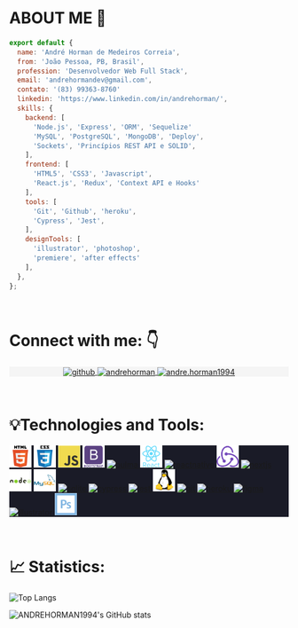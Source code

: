<link rel="stylesheet" type="text/css" href="./style.css">

# ABOUT ME 👋

```javascript
export default {
  name: 'André Horman de Medeiros Correia',
  from: 'João Pessoa, PB, Brasil',
  profession: 'Desenvolvedor Web Full Stack',
  email: 'andrehormandev@gmail.com',
  contato: '(83) 99363-8760'
  linkedin: 'https://www.linkedin.com/in/andrehorman/',
  skills: {
    backend: [
      'Node.js', 'Express', 'ORM', 'Sequelize'
      'MySQL', 'PostgreSQL', 'MongoDB', 'Deploy',
      'Sockets', 'Princípios REST API e SOLID',
    ],
    frontend: [
      'HTML5', 'CSS3', 'Javascript',
      'React.js', 'Redux', 'Context API e Hooks'
    ],
    tools: [
      'Git', 'Github', 'heroku',
      'Cypress', 'Jest',
    ],
    designTools: [
      'illustrator', 'photoshop',
      'premiere', 'after effects'
    ],
  },
};
```

<br/>

# Connect with me: 👇

<section>
  <p
    align="center"
    style="background-color:#f5f5f5"
    class="connection-container">
    <a
      href="https://github.com/ANDREHORMAN1994"
      target="_blank"
    >
      <img
        align="center"
        src="https://image.flaticon.com/icons/png/512/25/25231.png"
        alt="github"
        height="50"
        width="50"
      />
    </a>
    <a
      href="https://www.linkedin.com/in/andrehorman/" target="_blank"
    >
      <img
        align="center"
        src="https://cdn.jsdelivr.net/npm/simple-icons@3.0.1/icons/linkedin.svg"
        alt="andrehorman"
        height="45"
        width="50"
      />
    </a>
    <a
      href="mailto:andrehormandev@gmail.com"
      target="_blank"
    >
      <img
        align="center"
        src="https://image.flaticon.com/icons/svg/95/95627.svg"
        alt="andre.horman1994"
        height="48"
        width="50"
      />
    </a>
  </p>
</section>
<br/>

# 💡Technologies and Tools:

<section style="background-color:#1A1B27">
  <div class="technologies-container">
    <p align="left">
      <a href="https://www.w3.org/html/" target="_blank">
        <img src="https://raw.githubusercontent.com/devicons/devicon/master/icons/html5/html5-original-wordmark.svg" alt="html5" width="40" height="40"/>
      </a>
      <a href="https://www.w3schools.com/css/" target="_blank">
        <img src="https://raw.githubusercontent.com/devicons/devicon/master/icons/css3/css3-original-wordmark.svg" alt="css3" width="40" height="40"/>
      </a>
      <a href="https://developer.mozilla.org/en-US/docs/Web/JavaScript" target="_blank">
        <img src="https://raw.githubusercontent.com/devicons/devicon/master/icons/javascript/javascript-original.svg" alt="javascript" width="40" height="40"/>
      </a>
      <a href="https://getbootstrap.com" target="_blank">
        <img src="https://raw.githubusercontent.com/devicons/devicon/master/icons/bootstrap/bootstrap-plain-wordmark.svg" alt="bootstrap" width="40" height="40"/>
      </a>
      <a href="https://bulma.io/" target="_blank">
        <img src="https://raw.githubusercontent.com/gilbarbara/logos/804dc257b59e144eaca5bc6ffd16949752c6f789/logos/bulma.svg" alt="bulma" width="40" height="40"/>
      </a>
      <a href="https://reactjs.org/" target="_blank">
        <img src="https://raw.githubusercontent.com/devicons/devicon/master/icons/react/react-original-wordmark.svg" alt="react" width="40" height="40"/>
      </a>
      <a href="https://reactnative.dev/" target="_blank">
        <img src="https://reactnative.dev/img/header_logo.svg" alt="reactnative" width="40" height="40"/>
      </a>
      <a href="https://redux.js.org" target="_blank">
        <img src="https://raw.githubusercontent.com/devicons/devicon/master/icons/redux/redux-original.svg" alt="redux" width="40" height="40"/>
      </a>
      <a href="https://nextjs.org/" target="_blank">
        <img src="https://cdn.worldvectorlogo.com/logos/nextjs-3.svg" alt="nextjs" width="40" height="40"/>
      </a>
      <a href="https://nodejs.org" target="_blank">
        <img src="https://raw.githubusercontent.com/devicons/devicon/master/icons/nodejs/nodejs-original-wordmark.svg" alt="nodejs" width="40" height="40"/>
      </a>
      <a href="https://www.mysql.com/" target="_blank">
        <img src="https://raw.githubusercontent.com/devicons/devicon/master/icons/mysql/mysql-original-wordmark.svg" alt="mysql" width="40" height="40"/>
      </a>
      <a href="https://www.sqlite.org/" target="_blank">
        <img src="https://www.vectorlogo.zone/logos/sqlite/sqlite-icon.svg" alt="sqlite" width="40" height="40"/>
      </a>
      <a href="https://www.cypress.io" target="_blank">
        <img src="https://raw.githubusercontent.com/simple-icons/simple-icons/6e46ec1fc23b60c8fd0d2f2ff46db82e16dbd75f/icons/cypress.svg" alt="cypress" width="40" height="40"/>
      </a>
      <a href="https://jestjs.io" target="_blank">
        <img src="https://www.vectorlogo.zone/logos/jestjsio/jestjsio-icon.svg" alt="jest" width="40" height="40"/>
      </a>
      <a href="https://www.linux.org/" target="_blank">
        <img src="https://raw.githubusercontent.com/devicons/devicon/master/icons/linux/linux-original.svg" alt="linux" width="40" height="40"/>
      </a>
      <a href="https://git-scm.com/" target="_blank">
        <img src="https://www.vectorlogo.zone/logos/git-scm/git-scm-icon.svg" alt="git" width="40" height="40"/>
      </a>
      <a href="https://heroku.com" target="_blank">
        <img src="https://www.vectorlogo.zone/logos/heroku/heroku-icon.svg" alt="heroku" width="40" height="40"/>
      </a>
      <a href="https://www.figma.com/" target="_blank">
        <img src="https://www.vectorlogo.zone/logos/figma/figma-icon.svg" alt="figma" width="40" height="40"/>
      </a>
      <a href="https://www.adobe.com/in/products/illustrator.html" target="_blank">
        <img src="https://www.vectorlogo.zone/logos/adobe_illustrator/adobe_illustrator-icon.svg" alt="illustrator" width="40" height="40"/>
      </a>
      <a href="https://www.photoshop.com/en" target="_blank">
        <img src="https://raw.githubusercontent.com/devicons/devicon/master/icons/photoshop/photoshop-line.svg" alt="photoshop" width="40" height="40"/>
      </a>
    </p>
  </div>
</section>
<br/>

# 📈 Statistics:

![Top Langs](https://github-readme-stats.vercel.app/api/top-langs/?username=ANDREHORMAN1994&theme=tokyonight&layout=compact)

![ANDREHORMAN1994's GitHub stats](https://github-readme-stats.vercel.app/api?username=ANDREHORMAN1994&show_icons=true&theme=tokyonight)

